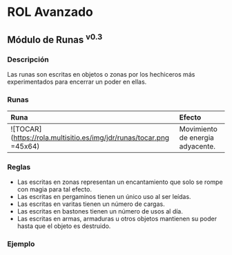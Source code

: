 # ROL Avanzado
## Módulo de Runas <sup>v0.3</sup>

### Descripción
Las runas son escritas en objetos o zonas por los hechiceros más experimentados para encerrar un poder en ellas.

### Runas
| Runa                                                                | Efecto                           |
| :------------------------------------------------------------------ | :------------------------------- |
| ![TOCAR](https://rola.multisitio.es/img/jdr/runas/tocar.png =45x64) | Movimiento de energia adyacente. |

### Reglas
* Las escritas en zonas representan un encantamiento que solo se rompe con magia para tal efecto.
* Las escritas en pergaminos tienen un único uso al ser leídas.
* Las escritas en varitas tienen un número de cargas.
* Las escritas en bastones tienen un número de usos al día.
* Las escritas en armas, armaduras u otros objetos mantienen su poder hasta que el objeto es destruido.

### Ejemplo
